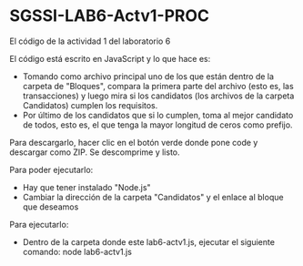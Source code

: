 # SGSSI-LAB6-Actv1-PROC
El código de la actividad 1 del laboratorio 6

El código está escrito en JavaScript y lo que hace es:
- Tomando como archivo principal uno de los que están dentro de la carpeta de "Bloques", compara la primera parte del archivo (esto es, las transacciones) y luego mira si los candidatos (los archivos de la carpeta Candidatos) cumplen los requisitos.
- Por último de los candidatos que si lo cumplen, toma al mejor candidato de todos, esto es, el que tenga la mayor longitud de ceros como prefijo.

Para descargarlo, hacer clic en el botón verde donde pone code y descargar como ZIP.
Se descomprime y listo.

Para poder ejecutarlo:
- Hay que tener instalado "Node.js"
- Cambiar la dirección de la carpeta "Candidatos" y el enlace al bloque que deseamos

Para ejecutarlo:
- Dentro de la carpeta donde este lab6-actv1.js, ejecutar el siguiente comando: node lab6-actv1.js

